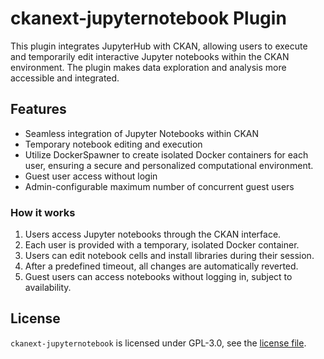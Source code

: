 # ckanext-jupyternotebook Plugin

This plugin integrates JupyterHub with CKAN, allowing users to execute and temporarily edit interactive Jupyter notebooks within the CKAN environment. The plugin makes data exploration and analysis more accessible and integrated.

## Features

- Seamless integration of Jupyter Notebooks within CKAN
- Temporary notebook editing and execution
- Utilize DockerSpawner to create isolated Docker containers for each user, ensuring a secure and personalized computational environment.
- Guest user access without login
- Admin-configurable maximum number of concurrent guest users

### How it works

1. Users access Jupyter notebooks through the CKAN interface.
2. Each user is provided with a temporary, isolated Docker container.
3. Users can edit notebook cells and install libraries during their session.
4. After a predefined timeout, all changes are automatically reverted.
5. Guest users can access notebooks without logging in, subject to availability.

## License

`ckanext-jupyternotebook` is licensed under GPL-3.0, see the [license file](LICENSE).